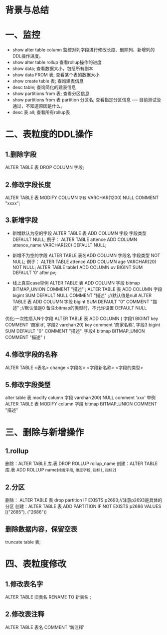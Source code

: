 # 背景与总结


# 一、监控
* show alter table column  监控对列字段进行修改长度、删除列、新增列的DDL操作进度。
* show alter table rollup 查看rollup操作的进度
* show data; 查看数据大小，包括所有副本
* show data FROM 表;   查看某个表的数据大小
* show create table 表;  查询建表信息
* desc table;  查询简化的建表信息
* show partitions from 表; 查看分区信息
* show partitions from 表 partition 分区名; 查看指定分区信息 --- 目前测试没通过，不知道原因是什么。
* desc 表 all; 查看所有rollup表


# 二、表粒度的DDL操作
## 1.删除字段
ALTER TABLE 表 DROP COLUMN 字段;
## 2.修改字段长度
ALTER TABLE 表 MODIFY COLUMN `字段` VARCHAR(1200) NULL COMMENT "xxxx";
## 3.新增字段
* 新增默认为空的字段
ALTER TABLE 表 ADD COLUMN 字段 字段类型 DEFAULT NULL;
例子：
ALTER TABLE attence ADD COLUMN attence_name VARCHAR(20) DEFAULT NULL;
* 新增不为空的字段
ALTER TABLE 表名ADD COLUMN 字段名 字段类型  NOT NULL;
例子：
ALTER TABLE attence ADD COLUMN age VARCHAR(20) NOT NULL;
ALTER TABLE table1 ADD COLUMN uv BIGINT SUM DEFAULT '0' after pv;

* 线上真实case举例
ALTER TABLE 表 ADD COLUMN 字段 bitmap BITMAP_UNION COMMENT "描述" ;
ALTER TABLE 表 ADD COLUMN 字段 bigint SUM DEFAULT NULL COMMENT "描述" ;//默认值是null
ALTER TABLE 表 ADD COLUMN 字段 bigint SUM DEFAULT "0" COMMENT "描述" ;//默认值是0
备注:bitmap的类型时，不允许设置 DEFAULT NULL

优化:一次性插入N个字段
ALTER TABLE 表
ADD COLUMN 
(
  字段1    BIGINT  key  COMMENT  '商家id',
  字段2    varchar(20) key  comment  '商家名称',
  字段3 bigint SUM DEFAULT "0" COMMENT "描述",
  字段4 bitmap BITMAP_UNION COMMENT "描述"
)

## 4.修改字段的名称
ALTER TABLE <表名> change <字段名> <字段新名称> <字段的类型>

## 5.修改字段类型
alter table 表 modify column 字段 varchar(200) NULL comment 'xxx'
举例
ALTER TABLE 表 MODIFY column 字段 bitmap BITMAP_UNION COMMENT "描述"


# 三、删除与新增操作
## 1.rollup
删除：ALTER TABLE 库.表 DROP ROLLUP rollup_name
创建：ALTER TABLE 库.表 ADD ROLLUP name(`维度字段`, `维度字段`, `指标1`, `指标2`)
## 2.分区
删除： ALTER TABLE 表 drop partition IF EXISTS p2693;//注意p2693是具体的分区
创建：ALTER TABLE 表 ADD PARTITION IF NOT EXISTS p2686 VALUES [("2685"), ("2686"))
## 删除数据内容，保留空表
truncate table 表;


# 四、表粒度修改
## 1.修改表名字
ALTER TABLE 旧表名 RENAME TO 新表名 ;
## 2.修改表注释
ALTER TABLE 表名 COMMENT '新注释'
